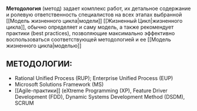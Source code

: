**Методология** (метод) задает комплекс работ, их детальное содержание и ролевую ответственность специалистов на всех этапах выбранной [[Модель жизненного цикла|модели]] [[Жизненный Цикл|жизненного цикла]], обычно определяет и саму модель, а также рекомендует практики (best practices), позволяющие максимально эффективно воспользоваться соответствующей методологией и ее [[Модель жизненного цикла|моделью]]

## МЕТОДОЛОГИИ:
-  Rational Unified Process (RUP); Enterprise Unified Process (EUP)
-  Microsoft Solutions Framework (MS) 
- [[Agile-практики]] (eXtreme Programming (XP), Feature Driver Development (FDD), Dynamic Systems Development Method (DSDM), SCRUM